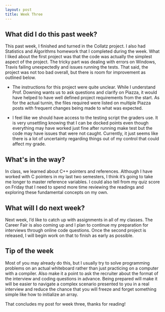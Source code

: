 ```yaml
---
layout: post
title: Week Three
---
```


## What did I do this past week? ##

This past week, I finished and turned in the Collatz project. I also had Statistics and Algorithms homework that I completed during the week.
What I liked about the first project was that the code was actually the simplest aspect of the project. The tricky part was dealing with errors on Windows, Travis failing unexpectedly and issues running the tests. That said, the project was not too bad overall, but there is room for improvement as outlined below.

- The instructions for this project were quite unclear. While I understand Prof. Downing wants us to ask questions and clarify on Piazza, it would have helped to have well defined project requirements from the start. As for the actual turnin, the files required were listed on multiple Piazza posts with frequent changes being made to what was expected.

- I feel like we should have access to the testing script the graders use. It is very unsettling knowing that I can be docked points even though everything may have worked just fine after running make test but the code may have issues that were not caught. Currently, it just seems like there is a lot of uncertainty regarding things out of my control that could affect my grade.

## What's in the way? ##

In class, we learned about C++ pointers and references. Although I have worked with C pointers in my last two semesters, I think it’s going to take me longer to master reference variables. I could also tell from my quiz score on Friday that I need to spend more time reviewing the readings and exploring these fundamental concepts on my own.

## What will I do next week? ##

Next week, I’d like to catch up with assignments in all of my classes. The Career Fair is also coming up and I plan to continue my preparation for interviews through online code questions. Once the second project is released, I will begin work on that to finish as early as possible.  

## Tip of the week ##

Most of you may already do this, but I usually try to solve programming problems on an actual whiteboard rather than just practicing on a computer with a compiler. Also make it a point to ask the recruiter about the format of the interview and coding questions in advance. Being prepared will make it will be easier to navigate a complex scenario presented to you in a real interview and reduce the chance that you will freeze and forget something simple like how to initialize an array.

That concludes my post for week three, thanks for reading!
